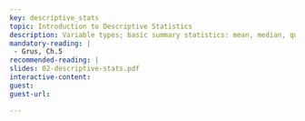 ```yaml
---
key: descriptive_stats
topic: Introduction to Descriptive Statistics
description: Variable types; basic summary statistics: mean, median, quantiles, max, min; basic plotting; covariance and correlation; and confounders.
mandatory-reading: |
 - Grus, Ch.5
recommended-reading: |
slides: 02-descriptive-stats.pdf
interactive-content:
guest:
guest-url:

---
```







